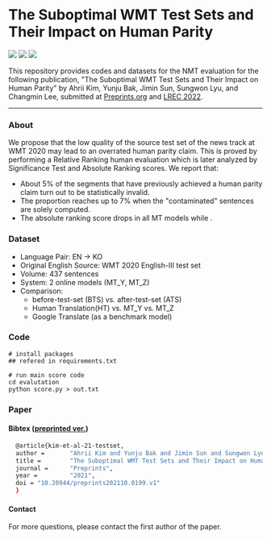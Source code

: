 # The Suboptimal WMT Test Sets and Their Impact on Human Parity
<img src="https://img.shields.io/badge/Python-3766AB?style=flat-square&logo=Python&logoColor=white"/></a>
<img src="https://img.shields.io/badge/Kakao-FFCD00?style=flat-square&logo=Kakao&logoColor=black"/></a>
<img src="https://img.shields.io/apm/l/vim-mode"/></a>

                                                                                               

This repository provides codes and datasets for the NMT evaluation for the following publication, "The Suboptimal WMT Test Sets and Their Impact on Human Parity" by Ahrii Kim, Yunju Bak, Jimin Sun, Sungwon Lyu, and Changmin Lee, submitted at [Preprints.org](https://www.preprints.org) and [LREC 2022](https://lrec2022.lrec-conf.org/en/).

-----
### About
We propose that the low quality of the source test set of the news track at WMT 2020 may lead to an overrated human parity claim. This is proved by performing a Relative Ranking human evaluation which is later analyzed by Significance Test and Absolute Ranking scores. We report that:
   - About 5% of the segments that have previously achieved a human parity claim turn out to be statistically invalid.
   - The proportion reaches up to 7% when the "contaminated" sentences are solely computed.
   - The absolute ranking score drops in all MT models while .


### Dataset
- Language Pair: EN -> KO
- Original English Source: WMT 2020 English-III test set
- Volume: 437 sentences
- System: 2 online models (MT_Y, MT_Z)
- Comparison: 
   - before-test-set (BTS) vs. after-test-set (ATS)
   - Human Translation(HT) vs. MT_Y vs. MT_Z
   - Google Translate (as a benchmark model)

### Code
```
# install packages 
## refered in requirements.txt

# run main score code
cd evalutation
python score.py > out.txt
```

### Paper 

#### Bibtex ([preprinted ver.](https://www.preprints.org/manuscript/202110.0199/v1))
```sh
  @article{kim-et-al-21-testset,
  author =       "Ahrii Kim and Yunju Bak and Jimin Sun and Sungwon Lyu and Changmin Lee",
  title =        "The Suboptimal WMT Test Sets and Their Impact on Human Parity",
  journal =      "Preprints",
  year =         "2021",
  doi = "10.20944/preprints202110.0199.v1"
  }
```

 
#### Contact
For more questions, please contact the first author of the paper.



  
  

